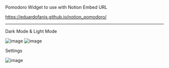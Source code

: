 Pomodoro Widget to use with Notion Embed URL

https://eduardofanis.github.io/notion_pomodoro/

----

Dark Mode & Light Mode

![image](https://github.com/fwnis/notion_pomodoro/assets/109631984/23bb7eb1-b171-4c8d-9ff7-a3378faee90d)
![image](https://github.com/fwnis/notion_pomodoro/assets/109631984/693b65bb-9fbb-4a8b-9c9c-29300a91bb02)



Settings

![image](https://github.com/fwnis/notion_pomodoro/assets/109631984/1b589e1a-114b-44d8-ac80-8df25c256a17)


